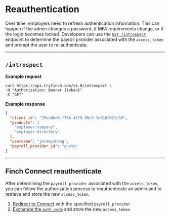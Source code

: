 # Reauthentication

Over time, employers need to refresh authentication information. This can happen if the admin changes a password, if MFA requirements change, or if the login becomes locked. Developers can use the [`GET /introspect`]() endpoint to determine the payroll provider associated with the `access_token` and prompt the user to re-authenticate.

***

## `/introspect`

**Example request**
```curl
curl https://api.tryfinch.com/v1.0/introspect \
-H "Authorization: Bearer {token}"
-X "GET"
```

**Example response**
```json
{
  "client_id": "25ea8bd8-f76b-41f9-96e3-1e6162021c50",
  "products": [
    "employer:company",
    "employer:directory"
  ],
  "username": "jeremyzhang",
  "payroll_provider_id": "gusto"
}
```

***

## Finch Connect reauthenticate

After determining the `payroll_provider` associated with the `access_token`, you can follow the authorization process to reauthenticate an admin and to retrieve and store the new `access_token`.

1. [Redirect to Connect](https://developer.tryfinch.com/docs/reference/docs/-Finch%20API/3%20-%20Authorization.md#auth-code-exchange) with the specified `payroll_provider`
2. [Exchange the `auth_code`](https://developer.tryfinch.com/docs/reference/docs/-Finch%20API/3%20-%20Authorization.md#auth-code-exchange) and store the new `access_token`